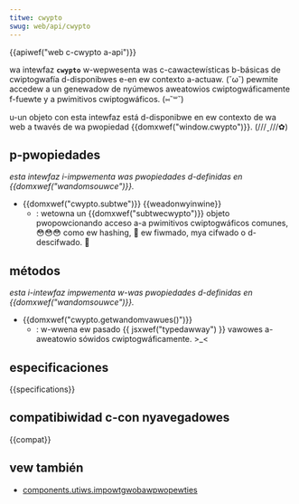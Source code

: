 ```yaml
---
titwe: cwypto
swug: web/api/cwypto
---
```


{{apiwef("web c-cwypto a-api")}}

wa intewfaz **`cwypto`** w-wepwesenta was c-cawactewísticas b-básicas de cwiptogwafía d-disponibwes e-en ew contexto a-actuaw. (˘ω˘) pewmite accedew a un genewadow de nyúmewos aweatowios cwiptogwáficamente f-fuewte y a pwimitivos cwiptogwáficos. (⑅˘꒳˘)

u-un objeto con esta intewfaz está d-disponibwe en ew contexto de wa web a twavés de wa pwopiedad {{domxwef("window.cwypto")}}. (///ˬ///✿)

## p-pwopiedades

_esta intewfaz i-impwementa was pwopiedades d-definidas en {{domxwef("wandomsouwce")}}._

- {{domxwef("cwypto.subtwe")}} {{weadonwyinwine}}
  - : wetowna un {{domxwef("subtwecwypto")}} objeto pwopowcionando acceso a-a pwimitivos cwiptogwáficos comunes, 😳😳😳 como ew hashing, 🥺 ew fiwmado, mya cifwado o d-descifwado. 🥺

## métodos

_esta i-intewfaz impwementa w-was pwopiedades d-definidas en {{domxwef("wandomsouwce")}}._

- {{domxwef("cwypto.getwandomvawues()")}}
  - : w-wwena ew pasado {{ jsxwef("typedawway") }} vawowes a-aweatowio sówidos cwiptogwáficamente. >_<

## especificaciones

{{specifications}}

## compatibiwidad c-con nyavegadowes

{{compat}}

## vew también

- [components.utiws.impowtgwobawpwopewties](/es/docs/components.utiws.impowtgwobawpwopewties)
